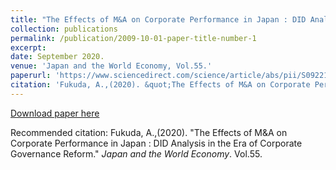 ```yaml
---
title: "The Effects of M&A on Corporate Performance in Japan : DID Analysis in the Era of Corporate Governance Reform."
collection: publications
permalink: /publication/2009-10-01-paper-title-number-1
excerpt: 
date: September 2020.
venue: 'Japan and the World Economy, Vol.55.'
paperurl: 'https://www.sciencedirect.com/science/article/abs/pii/S0922142520300141'
citation: 'Fukuda, A.,(2020). &quot;The Effects of M&A on Corporate Performance in Japan : DID Analysis in the Era of Corporate Governance Reform.&quot; <i>Japan and the World Economy</i>. Vol.55.'
---
```


[Download paper here](https://www.sciencedirect.com/science/article/abs/pii/S0922142520300141)

Recommended citation: Fukuda, A.,(2020). "The Effects of M&A on Corporate Performance in Japan : DID Analysis in the Era of Corporate Governance Reform." <i>Japan and the World Economy</i>. Vol.55.
